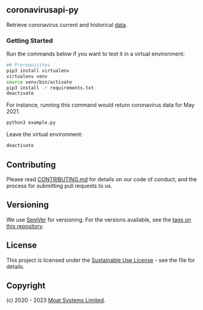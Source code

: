 ## coronavirusapi-py

Retrieve coronavirus current and historical [data](https://moatsystems.com/covid19-api/).


### Getting Started

Run the commands below if you want to test it in a virtual environment: 

```sh
## Prerequisites
pip3 install virtualenv
virtualenv venv
source venv/bin/activate
pip3 install -r requirements.txt
deactivate
```

For instance, running this command would return coronavirus data for May 2021.

```sh
python3 example.py
```

Leave the virtual environment:

```sh
deactivate
```

## Contributing

Please read [CONTRIBUTING.md](https://gist.github.com/PurpleBooth/b24679402957c63ec426) for details on our code of conduct, and the process for submitting pull requests to us.

## Versioning

We use [SemVer](http://semver.org/) for versioning. For the versions available, see the [tags on this repository](https://github.com/Cloudeya/coronavirusapi-wrapper/tags).

## License

This project is licensed under the [Sustainable Use License](LICENSE) - see the file for details.

## Copyright

(c) 2020 - 2023 [Moat Systems Limited](https://moatsystems.com).
